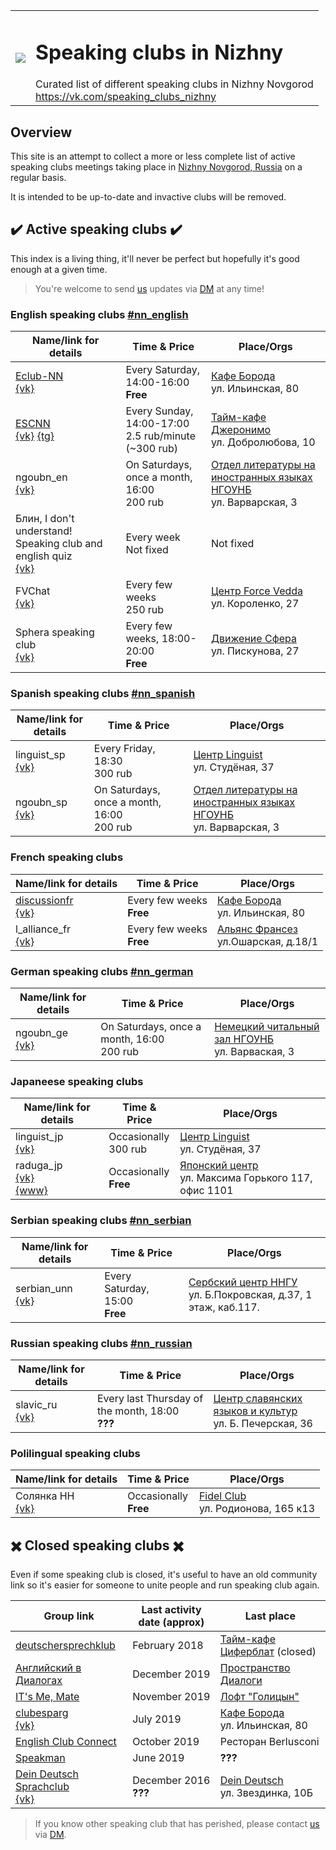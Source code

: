 <table>
  <tr><td>
    <image src="https://avatars2.githubusercontent.com/u/44372866?s=200&v=4"/>
  </td><td>
    <h1>Speaking clubs in Nizhny</h1>
    Curated list of different speaking clubs in Nizhny Novgorod<br>
    <a href="https://vk.com/speaking_clubs_nizhny">https://vk.com/speaking_clubs_nizhny</a>
  </td></tr>
</table>

## Overview

This site is an attempt to collect a more or less complete list of active
speaking clubs meetings taking place in [Nizhny Novgorod, Russia](https://en.wikipedia.org/wiki/Nizhny_Novgorod)
on a regular basis.

It is intended to be up-to-date and invactive clubs will be removed.

## ✔️ Active speaking clubs ✔️

This index is a living thing, it'll never be perfect but hopefully it's
good enough at a given time.

> You're welcome to send [us](https://vk.com/speaking_clubs_nizhny) updates via [DM](https://vk.com/im?sel=-172959905) at any time!

### English speaking clubs [#nn_english](https://vk.com/feed?section=search&q=%23nn_english)

| Name/link for details | Time & Price | Place/Orgs |
|-----------------------|------|-------|
| [Eclub-NN](/english/eclub_nn/)<br>[{vk}](https://vk.com/myenglishclub) | Every Saturday, 14:00-16:00<br>**Free** | [Кафе Борода](https://vk.com/borodacafe)<br>ул. Ильинская, 80 |
| [ESCNN](/english/escnn/)<br>[{vk}](https://vk.com/escnn) [{tg}](https://t.me/escnn) | Every Sunday, 14:00-17:00<br>2.5 rub/minute (~300 rub) | [Тайм-кафе Джеронимо](https://vk.com/geronimonn)<br>ул. Добролюбова, 10 |
| ngoubn_en<br>[{vk}](https://vk.com/ino_nn) | On Saturdays, once a month, 16:00<br>200 rub | [Отдел литературы на иностранных языках НГОУНБ](https://vk.com/ino_nn?w=address-162054778_57869)<br>ул. Варварская, 3 |
| Блин, I don't understand! Speaking club and english quiz <br>[{vk}](https://vk.com/blin_i_dont_understand) | Every week<br>Not fixed|Not fixed|
| FVChat<br>[{vk}](https://vk.com/forcevedda) | Every few weeks<br>250 rub | [Центр Force Vedda](https://vk.com/forcevedda?w=address-22088713_55198)<br>ул. Короленко, 27|
| Sphera speaking club<br>[{vk}](https://vk.com/workcamp) | Every few weeks, 18:00-20:00<br>**Free** | [Движение Сфера](https://vk.com/workcamp?w=address-1571828_56118)<br>ул. Пискунова, 27 |

### Spanish speaking clubs [#nn_spanish](https://vk.com/feed?section=search&q=%23nn_spanish)

| Name/link for details | Time & Price | Place/Orgs |
|-----------------------|------|-------|
| linguist_sp<br>[{vk}](https://vk.com/spanish_speaking_club) | Every Friday, 18:30<br>300 rub|[Центр Linguist](https://vk.com/linguist_nn)<br>ул. Студёная, 37|
| ngoubn_sp<br>[{vk}](https://vk.com/ino_nn) | On Saturdays, once a month, 16:00<br>200 rub | [Отдел литературы на иностранных языках НГОУНБ](https://vk.com/ino_nn?w=address-162054778_57869)<br>ул. Варварская, 3 |

### French speaking clubs

| Name/link for details | Time & Price | Place/Orgs |
|-----------------------|------|-------|
| [discussionfr](/french/discussionfr/)<br>[{vk}](https://vk.com/discussionfr) | Every few weeks<br>**Free** | [Кафе Борода](https://vk.com/borodacafe)<br>ул. Ильинская, 80 |
| l_alliance_fr<br>[{vk}](https://vk.com/af_nn) | Every few weeks<br>**Free** | [Альянс Франсез](https://2gis.ru/n_novgorod/firm/2674540563146140?m=44.009834%2C56.319834%2F16)<br>ул.Ошарская, д.18/1 |

### German speaking clubs [#nn_german](https://vk.com/feed?section=search&q=%23nn_german)

| Name/link for details | Time & Price | Place/Orgs |
|-----------------------|------|-------|
| ngoubn_ge <br>[{vk}](https://vk.com/dsaal_nn) | On Saturdays, once a month, 16:00<br>200 rub | [Немецкий читальный зал НГОУНБ](https://vk.com/dsaal_nn?w=address-61545234_15142)<br>ул. Варваская, 3 |

### Japaneese speaking clubs

| Name/link for details | Time & Price | Place/Orgs |
|-----------------------|------|-------|
| linguist_jp<br>[{vk}](https://vk.com/japanese_speaking_club) | Occasionally<br>300 rub | [Центр Linguist](https://vk.com/linguist_nn)<br>ул. Студёная, 37 |
| raduga_jp<br>[{vk}](https://vk.com/nizinokai)<br>[{www}](https://nn.jc.org.ru/ru/yaponskij-yazyik/klub-obshheniya-na-yaponskom-yazyike.html) | Occasionally<br>**Free**| [Японский центр](https://nn.jc.org.ru/ru/index.html)<br>ул. Максима Горького 117, офис 1101 |

### Serbian speaking clubs [#nn_serbian](https://vk.com/feed?section=search&q=%23nn_serbian)

| Name/link for details | Time & Price | Place/Orgs |
|-----------------------|------|-------|
| serbian_unn<br>[{vk}](https://vk.com/public185500515) | Every Saturday, 15:00<br>**Free**| [Сербский центр ННГУ](https://2gis.ru/n_novgorod/geo/2674647933945849/tab/inside?m=43.999189%2C56.320765%2F19.6)<br>ул. Б.Покровская, д.37, 1 этаж, каб.117. |

### Russian speaking clubs [#nn_russian](https://vk.com/feed?section=search&q=%23nn_russian)

| Name/link for details | Time & Price | Place/Orgs |
|-----------------------|------|-------|
| slavic_ru<br>[{vk}](https://vk.com/slavtsentr) | Every last Thursday of the month, 18:00<br>**???**| [Центр славянских языков и культур](https://vk.com/slavtsentr?w=address-76173859_215546)<br>ул. Б. Печерская, 36 |

### Polilingual speaking clubs

| Name/link for details | Time & Price | Place/Orgs |
|-----------------------|------|-------|
| Солянка НН<br>[{vk}](https://vk.com/solyanka_nn)| Occasionally<br>**Free** | [Fidel Club](https://vk.com/solyankann_4?w=address-153055099_37647)<br>ул. Родионова, 165 к13|

## ✖️ Closed speaking clubs ✖️

Even if some speaking club is closed, it's useful to have an old community link so it's easier for someone
to unite people and run speaking club again.

| Group link | Last activity date (approx) | Last place |
|------------|-----------------------------|------------|
| [deutschersprechklub](https://vk.com/deutschersprechklub) | February 2018 | [Тайм-кафе Циферблат](https://vk.com/ziferblatnn) (closed) |
| [Английский в Диалогах](https://vk.com/engdialogues) | December 2019 | [Пространство Диалоги](https://vk.com/dialogi_nn) |
| [IT's Me, Mate](https://vk.com/itmmspeak) | November 2019 | [Лофт "Голицын"](https://vk.com/loft47c) |
| [clubesparg](/spanish/clubesparg/)<br>[{vk}](https://vk.com/clubesparg) | July 2019 | [Кафе Борода](https://vk.com/borodacafe)<br>ул. Ильинская, 80 |
| [English Club Connect](https://vk.com/club180781326) | October 2019 | Ресторан Berlusconi |
| [Speakman](https://vk.com/speakman.club) | June 2019 | **???** |
| [Dein Deutsch Sprachclub](http://www.deindeutsch.ru/мероприятия/)<br>[{vk}](https://vk.com/deindeutsch) | December 2016 **???** | [Dein Deutsch](https://vk.com/deindeutsch?w=address-61294283_54977)<br>ул. Звездинка, 10Б |

> If you know other speaking club that has perished, please contact [us](https://vk.com/speaking_clubs_nizhny) via [DM](https://vk.com/im?sel=-172959905).

